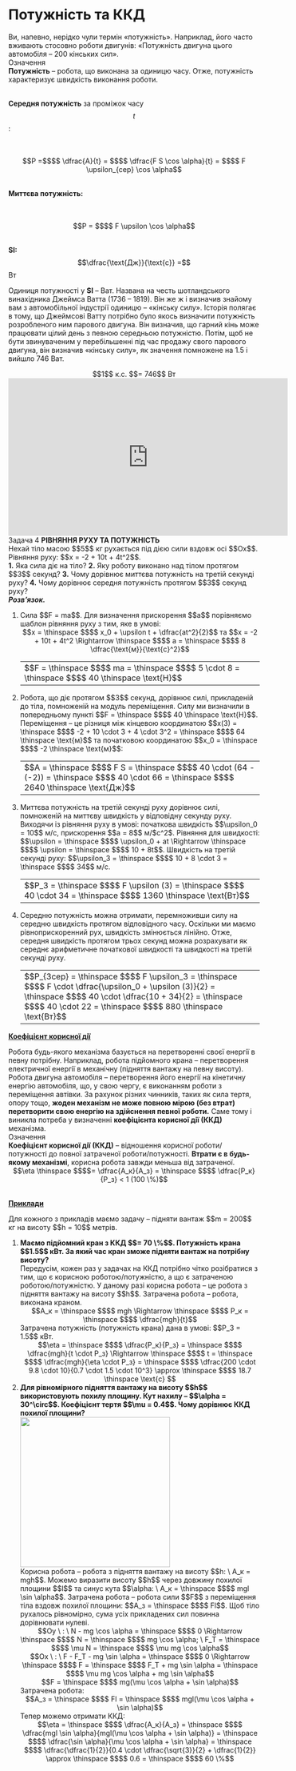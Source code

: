 # Потужнiсть та ККД

<div class="space">Ви, напевно, нерiдко чули термiн «потужнiсть». Наприклад, його часто вживають стосовно роботи двигунiв: «Потужнiсть двигуна цього автомобiля – 200 кiнських сил».</div>

<div class="eoz-wrap">
<span class="eoz">Означення</span>
<div class="eoz-text">
<span class="p1"><b>Потужнiсть</b></span> – робота, що виконана за одиницю часу. Отже, потужнiсть характеризує швидкiсть виконання роботи.

<br>
<br>

<span class="p1"><b>Середня потужнiсть</b></span> за промiжок часу $$t$$:

<br>
<br>

<center>$$P =$$$$ \dfrac{A}{t} = $$$$ \dfrac{F S \cos \alpha}{t} = $$$$ F \upsilon_{сер} \cos \alpha$$</center>

<br>

<span class="p1"><b>Миттєва потужнiсть:</b></span>

<br>
<br>

<center>$$P = $$$$ F \upsilon \cos \alpha$$</center>

<br>

<span class="p1"><b>SI:</b></span> $$\dfrac{\text{Дж}}{\text{с}} =$$ Вт
</div>
</div>

<p class="p3">Одиниця потужностi у <b>SI</b> – Ват. Названа на честь шотландського винахiдника Джеймса Ватта (1736 – 1819). Він же ж і визначив знайому вам з автомобільної індустрії одиницю – «кінську силу». Iсторiя полягає в тому, що Джеймсові Ватту потрiбно було якось визначити потужнiсть розробленого ним парового двигуна. Вiн визначив, що гарний кiнь може працювати цілий день з певною середньою потужнiстю. Потiм, щоб не бути звинуваченим у перебiльшеннi під час продажу свого парового двигуна, вiн визначив «кiнську силу», як значення помножене на 1.5 i вийшло 746 Ват.</p>

<div class="space" align="center">$$1$$ к.с. $$= 746$$ Вт</div>

<div class="space"><div class="fluidMedia">
<iframe width="560" height="315" src="https://www.youtube.com/embed/F60gyQ5Cmwc" frameborder="0" allowfullscreen></iframe>
</div>
<div class="popup">
</div></div>

<div class="task-wrap">
<span class="task">Задача 4</span> <b>РIВНЯННЯ РУХУ ТА ПОТУЖНIСТЬ</b>
<div class="task-text">
Нехай тiло масою $$5$$ кг рухається пiд дiєю сили вздовж осi $$Ox$$. Рiвняння руху: $$x = -2 + 10t + 4t^2$$.
<br>
<div class="space"><b>1.</b> Яка сила дiє на тiло? <b>2.</b> Яку роботу виконано над тілом протягом $$3$$ секунд? <b>3.</b> Чому дорiвнює миттєва потужнiсть на третiй секундi руху? <b>4.</b> Чому дорiвнює середня потужнiсть протягом $$3$$ секунд руху?</div>

<div class="space"><b><i>Розв’язок.</i></b></div>

<ol>
<div class="space"><li>
Сила $$F = ma$$. Для визначення прискорення $$a$$ порiвняємо шаблон рiвняння руху з тим, яке в умовi:</div>

<div class="space" align="center">$$x = \thinspace $$$$ x_0 + \upsilon t + \dfrac{at^2}{2}$$ та $$x = -2 + 10t + 4t^2 \Rightarrow \thinspace $$$$ a = \thinspace $$$$ 8 \dfrac{\text{м}}{\text{с}^2}$$</div>

<div class="space"><div class="centered-table-wrapper">
<table class="centered-table">
<tr class="eq">
<td class="eq">
<p1>$$F = \thinspace $$$$ ma = \thinspace $$$$ 5 \cdot 8 = \thinspace $$$$ 40 \thinspace \text{Н}$$</p1>
</td>
</tr>
</table></div></div>
</li>
<div class="space"><li>Робота, що дiє протягом $$3$$ секунд, дорiвнює силi, прикладенiй до тiла, помноженiй на модуль перемiщення. Силу ми визначили в попередньому пунктi $$F = \thinspace $$$$ 40 \thinspace \text{Н}$$. Перемiщення – це рiзниця мiж кiнцевою координатою $$x(3) = \thinspace $$$$ -2 + 10 \cdot 3 + 4 \cdot 3^2 = \thinspace $$$$ 64 \thinspace \text{м}$$ та початковою координатою $$x_0 = \thinspace $$$$ -2 \thinspace \text{м}$$:</div>

<div class="space"><div class="centered-table-wrapper">
<table class="centered-table">
<tr class="eq">
<td class="eq">
<p1>$$A = \thinspace $$$$ F S = \thinspace $$$$ 40 \cdot (64 - (-2)) = \thinspace $$$$ 40 \cdot 66 = \thinspace $$$$ 2640 \thinspace \text{Дж}$$</p1>
</td>
</tr>
</table></div></div>
</li>
<div class="space"><li>
Миттєва потужнiсть на третiй секундi руху дорiвнює силi, помноженiй на миттєву швидкiсть у вiдповiдну секунду руху. Виходячи iз рiвняння руху в умовi: початкова швидкiсть $$\upsilon_0 = 10$$ м/c, прискорення $$a = 8$$ м/$с^2$. Рiвняння для швидкостi: $$\upsilon = \thinspace $$$$ \upsilon_0 + at \Rightarrow \thinspace $$$$ \upsilon = \thinspace $$$$ 10 + 8t$$. Швидкiсть на третiй секундi руху: $$\upsilon_3 = \thinspace $$$$ 10 + 8 \cdot 3 = \thinspace $$$$ 34$$ м/с.</div>

<div class="space"><div class="centered-table-wrapper">
<table class="centered-table">
<tr class="eq">
<td class="eq">
<p1>$$P_3 = \thinspace $$$$ F \upsilon (3) = \thinspace $$$$ 40 \cdot 34 = \thinspace $$$$ 1360 \thinspace \text{Вт}$$</p1>
</td>
</tr>
</table></div></div>
</li>
<div class="space"><li>
Середню потужнiсть можна отримати, перемноживши силу на середню швидкiсть протягом вiдповiдного часу. Оскільки ми маємо рiвноприскоренний рух, швидкiсть змiнюється лiнiйно. Отже, середня швидкiсть протягом трьох секунд можна розрахувати як середнє арифметичне початкової швидкостi та швидкостi на третiй секундi руху.</div>

<div class="space"><div class="centered-table-wrapper">
<table class="centered-table">
<tr class="eq">
<td class="eq">
<p1>$$P_{3сер} = \thinspace $$$$ F \upsilon_3 = \thinspace $$$$ F \cdot \dfrac{\upsilon_0 + \upsilon (3)}{2} = \thinspace $$$$ 40 \cdot \dfrac{10 + 34}{2} = \thinspace $$$$ 40 \cdot 22 = \thinspace $$$$ 880 \thinspace \text{Вт}$$</p1>
</td>
</tr>
</table></div></div>
</li>
</ol>
</div>
</div>

<div class="space"><p class="p3"><span class="p1"><b><u>Коефiцiєнт корисної дiї</u></b></span></p></div>

<div class="space">Робота будь-якого механiзма базується на перетвореннi своєї енергiї в певну потрiбну. Наприклад, робота пiдйомного крана – перетворення електричної енергiї в механiчну (пiдняття вантажу на певну висоту). Робота двигуна автомобiля – перетворення його енергiї на кiнетичну енергiю автомобiля, що, у свою чергу, є виконанням роботи з перемiщення автiвки. За рахунок рiзних чинникiв, таких як сила тертя, опору тощо, <b>жоден механiзм не може повною мiрою (без втрат) перетворити свою енергiю на здiйснення певної роботи.</b> Саме тому i виникла потреба у визначеннi <span class="p1"><b>коефiцiєнта корисної дiї (ККД)</b></span> механiзма.</div>

<div class="eoz-wrap">
<span class="eoz">Означення</span>
<div class="eoz-text">
<div class="space"><span class="p1"><b>Коефiцiєнт корисної дiї (ККД)</span></b> – вiдношення корисної роботи/потужностi до повної затраченої роботи/потужностi. <b>Втрати є в будь-якому механiзмi</b>, корисна робота завжди меньша від затраченої.</div>

<div align="center">$$\eta  \thinspace $$$$= \dfrac{A_к}{A_з} = \thinspace $$$$ \dfrac{P_к}{P_з} < 1 (100 \%)$$</div>
<br>
</div>
</div>

<div class="space"><p class="p3"><span class="p1"><b><u>Приклади</u></b></span></p></div>

<div class="space"><p class="p3">Для кожного з прикладiв маємо задачу – пiдняти вантаж $$m = 200$$ кг на висоту $$h = 10$$ метрів.</p></div>

<ol>
<div class="space"><b><li>
Маємо пiдйомний кран з ККД $$= 70 \%$$. Потужнiсть крана $$1.5$$ кВт. За який час кран зможе пiдняти вантаж на потрiбну висоту?</b></div>

<div class="space">Передусiм, кожен раз у задачах на ККД потрiбно чiтко розiбратися з тим, що є корисною роботою/потужнiстю, а що є затраченою роботою/потужнiстю. У даному разi корисна робота – це робота з пiдняття вантажу на висоту $$h$$. Затрачена робота – робота, виконана краном.</div>

<div class="space" align="center">$$A_к = \thinspace $$$$ mgh \Rightarrow \thinspace $$$$ P_к  = \thinspace $$$$ \dfrac{mgh}{t}$$</div>

<div class="space">Затрачена потужнiсть (потужнiсть крана) дана в умовi: $$P_З = 1.5$$ кВт.</div>

<div class="space" align="center">$$\eta = \thinspace $$$$ \dfrac{P_к}{P_з} = \thinspace $$$$ \dfrac{mgh}{t \cdot P_з} \Rightarrow \thinspace $$$$ t = \thinspace $$$$ \dfrac{mgh}{\eta \cdot P_з} = \thinspace $$$$ \dfrac{200 \cdot 9.8 \cdot 10}{0.7 \cdot 1.5 \cdot 10^3} \approx \thinspace $$$$ 18.7 \thinspace \text{c} $$</div>
</li>
<div class="space"><b><li>
Для рiвномiрного пiдняття вантажу на висоту $$h$$ використовують похилу площину. Кут нахилу – $$\alpha = 30^\circ$$. Коефiцiєнт тертя $$\mu = 0.4$$. Чому дорiвнює ККД похилої площини?</b></div>

<div class="space"><img class="image" width="300"  src="https://rawgit.com/chudaol/ed-era-book-physics/master/images/chapter_7/19.png"></div>

<div class="space">Корисна робота – робота з пiдняття вантажу на висоту $$h: \ A_к = mgh$$. Можемо виразити висоту $$h$$ через довжину похилої площини $$l$$ та синус кута $$\alpha: \ A_к = \thinspace $$$$ mgl \sin \alpha$$. Затрачена робота – робота сили $$F$$ з перемiщення тiла вздовж похилої площини: $$A_з = \thinspace $$$$ Fl$$. Щоб тiло рухалось рiвномiрно, сума усiх прикладених сил повинна дорiвнювати нулеві.</div>

<div class="space" align="center">$$Oy \ : \ N - mg \cos \alpha = \thinspace $$$$ 0 \Rightarrow \thinspace $$$$ N = \thinspace $$$$ mg \cos \alpha; \ F_Т = \thinspace $$$$ \mu N = \thinspace $$$$ \mu mg \cos \alpha$$</div>

<div class="space" align="center">$$Ox \ : \ F - F_Т - mg \sin \alpha = \thinspace $$$$ 0 \Rightarrow \thinspace $$$$ F = \thinspace $$$$ F_Т + mg \sin \alpha = \thinspace $$$$ \mu mg \cos \alpha + mg \sin \alpha$$</div>

<div class="space" align="center">$$F = \thinspace $$$$  mg(\mu \cos \alpha + \sin \alpha)$$</div>

<div class="space">Затрачена робота:</div>

<div class="space" align="center">$$A_з = \thinspace $$$$ Fl = \thinspace $$$$ mgl(\mu \cos \alpha + \sin \alpha)$$</div>

<div class="space">Тепер можемо отримати ККД:</div>

<div align="center">$$\eta = \thinspace $$$$ \dfrac{A_к}{A_з} = \thinspace $$$$ \dfrac{mgl \sin \alpha}{mgl(\mu \cos \alpha + \sin \alpha)} = \thinspace $$$$ \dfrac{\sin \alpha}{\mu \cos \alpha + \sin \alpha} = \thinspace $$$$ \dfrac{\dfrac{1}{2}}{0.4 \cdot \dfrac{\sqrt{3}}{2} + \dfrac{1}{2}} \approx \thinspace $$$$ 0.6 = \thinspace $$$$ 60 \%$$</div>
</li>
</ol>